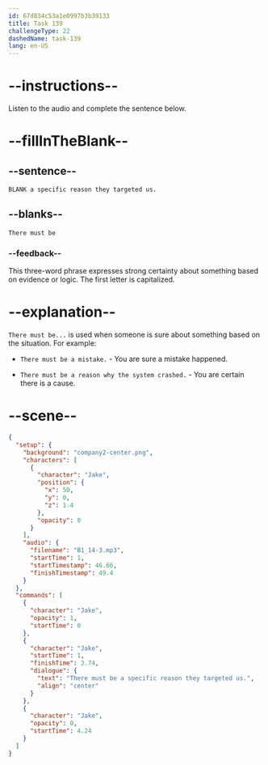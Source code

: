 ```yaml
---
id: 67d834c53a1e0997b3b39133
title: Task 139
challengeType: 22
dashedName: task-139
lang: en-US
---
```


<!-- (audio) Jake: There must be a specific reason they targeted us. -->

# --instructions--

Listen to the audio and complete the sentence below.

# --fillInTheBlank--

## --sentence--

`BLANK a specific reason they targeted us.`  

## --blanks--

`There must be`

### --feedback--

This three-word phrase expresses strong certainty about something based on evidence or logic. The first letter is capitalized.

# --explanation--

`There must be...` is used when someone is sure about something based on the situation. For example:

- `There must be a mistake.` - You are sure a mistake happened.

- `There must be a reason why the system crashed.` - You are certain there is a cause.

# --scene--

```json
{
  "setup": {
    "background": "company2-center.png",
    "characters": [
      {
        "character": "Jake",
        "position": {
          "x": 50,
          "y": 0,
          "z": 1.4
        },
        "opacity": 0
      }
    ],
    "audio": {
      "filename": "B1_14-3.mp3",
      "startTime": 1,
      "startTimestamp": 46.66,
      "finishTimestamp": 49.4
    }
  },
  "commands": [
    {
      "character": "Jake",
      "opacity": 1,
      "startTime": 0
    },
    {
      "character": "Jake",
      "startTime": 1,
      "finishTime": 3.74,
      "dialogue": {
        "text": "There must be a specific reason they targeted us.",
        "align": "center"
      }
    },
    {
      "character": "Jake",
      "opacity": 0,
      "startTime": 4.24
    }
  ]
}
```
